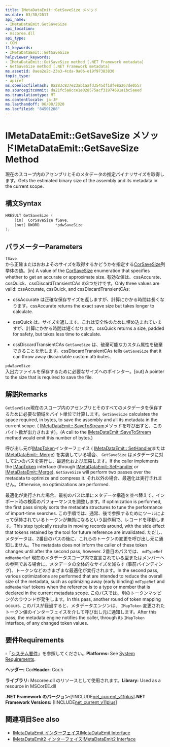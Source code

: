 ```yaml
---
title: IMetaDataEmit::GetSaveSize メソッド
ms.date: 03/30/2017
api_name:
- IMetaDataEmit.GetSaveSize
api_location:
- mscoree.dll
api_type:
- COM
f1_keywords:
- IMetaDataEmit::GetSaveSize
helpviewer_keywords:
- IMetaDataEmit::GetSaveSize method [.NET Framework metadata]
- GetSaveSize method [.NET Framework metadata]
ms.assetid: 8aea2e2c-23a3-4cda-9a06-e19f97383830
topic_type:
- apiref
ms.openlocfilehash: 0a283c837e23ab1aafd3545df1dfe8a267de0557
ms.sourcegitcommit: da21fc5a8cce1e028575acf31974681a1bc5aeed
ms.translationtype: MT
ms.contentlocale: ja-JP
ms.lasthandoff: 06/08/2020
ms.locfileid: "84501288"
---
```

# <a name="imetadataemitgetsavesize-method"></a><span data-ttu-id="ada12-102">IMetaDataEmit::GetSaveSize メソッド</span><span class="sxs-lookup"><span data-stu-id="ada12-102">IMetaDataEmit::GetSaveSize Method</span></span>
<span data-ttu-id="ada12-103">現在のスコープ内のアセンブリとそのメタデータの推定バイナリサイズを取得します。</span><span class="sxs-lookup"><span data-stu-id="ada12-103">Gets the estimated binary size of the assembly and its metadata in the current scope.</span></span>  
  
## <a name="syntax"></a><span data-ttu-id="ada12-104">構文</span><span class="sxs-lookup"><span data-stu-id="ada12-104">Syntax</span></span>  
  
```cpp  
HRESULT GetSaveSize (  
    [in]  CorSaveSize fSave,  
    [out] DWORD       *pdwSaveSize  
);  
```  
  
## <a name="parameters"></a><span data-ttu-id="ada12-105">パラメーター</span><span class="sxs-lookup"><span data-stu-id="ada12-105">Parameters</span></span>  
 `fSave`  
 <span data-ttu-id="ada12-106">から正確またはおおよそのサイズを取得するかどうかを指定する[CorSaveSize](corsavesize-enumeration.md)列挙体の値。</span><span class="sxs-lookup"><span data-stu-id="ada12-106">[in] A value of the [CorSaveSize](corsavesize-enumeration.md) enumeration that specifies whether to get an accurate or approximate size.</span></span> <span data-ttu-id="ada12-107">有効な値は、cssAccurate、cssQuick、cssDiscardTransientCAs の3つだけです。</span><span class="sxs-lookup"><span data-stu-id="ada12-107">Only three values are valid: cssAccurate, cssQuick, and cssDiscardTransientCAs:</span></span>  
  
- <span data-ttu-id="ada12-108">cssAccurate は正確な保存サイズを返しますが、計算にかかる時間は長くなります。</span><span class="sxs-lookup"><span data-stu-id="ada12-108">cssAccurate returns the exact save size but takes longer to calculate.</span></span>  
  
- <span data-ttu-id="ada12-109">cssQuick は、サイズを返します。これは安全性のために埋め込まれていますが、計算にかかる時間は短くなります。</span><span class="sxs-lookup"><span data-stu-id="ada12-109">cssQuick returns a size, padded for safety, but takes less time to calculate.</span></span>  
  
- <span data-ttu-id="ada12-110">cssDiscardTransientCAs `GetSaveSize` は、破棄可能なカスタム属性を破棄できることを示します。</span><span class="sxs-lookup"><span data-stu-id="ada12-110">cssDiscardTransientCAs tells `GetSaveSize` that it can throw away discardable custom attributes.</span></span>  
  
 `pdwSaveSize`  
 <span data-ttu-id="ada12-111">入出力ファイルを保存するために必要なサイズへのポインター。</span><span class="sxs-lookup"><span data-stu-id="ada12-111">[out] A pointer to the size that is required to save the file.</span></span>  
  
## <a name="remarks"></a><span data-ttu-id="ada12-112">解説</span><span class="sxs-lookup"><span data-stu-id="ada12-112">Remarks</span></span>  
 <span data-ttu-id="ada12-113">`GetSaveSize`現在のスコープ内のアセンブリとそのすべてのメタデータを保存するために必要な領域をバイト単位で計算します。</span><span class="sxs-lookup"><span data-stu-id="ada12-113">`GetSaveSize` calculates the space required, in bytes, to save the assembly and all its metadata in the current scope.</span></span> <span data-ttu-id="ada12-114">( [IMetaDataEmit:: SaveToStream](imetadataemit-savetostream-method.md)メソッドを呼び出すと、このバイト数が出力されます)。</span><span class="sxs-lookup"><span data-stu-id="ada12-114">(A call to the [IMetaDataEmit::SaveToStream](imetadataemit-savetostream-method.md) method would emit this number of bytes.)</span></span>  
  
 <span data-ttu-id="ada12-115">呼び出し元が[IMapToken](imaptoken-interface.md)インターフェイス ( [IMetaDataEmit:: SetHandler](imetadataemit-sethandler-method.md)または[IMetaDataEmit:: Merge](imetadataemit-merge-method.md)) を実装している場合、 `GetSaveSize` はメタデータに対して2つのパスを実行し、最適化および圧縮します。</span><span class="sxs-lookup"><span data-stu-id="ada12-115">If the caller implements the [IMapToken](imaptoken-interface.md) interface (through [IMetaDataEmit::SetHandler](imetadataemit-sethandler-method.md) or [IMetaDataEmit::Merge](imetadataemit-merge-method.md)), `GetSaveSize` will perform two passes over the metadata to optimize and compress it.</span></span> <span data-ttu-id="ada12-116">それ以外の場合、最適化は実行されません。</span><span class="sxs-lookup"><span data-stu-id="ada12-116">Otherwise, no optimizations are performed.</span></span>  
  
 <span data-ttu-id="ada12-117">最適化が実行された場合、最初のパスは単にメタデータ構造を並べ替えて、インポート時の検索のパフォーマンスを調整します。</span><span class="sxs-lookup"><span data-stu-id="ada12-117">If optimization is performed, the first pass simply sorts the metadata structures to tune the performance of import-time searches.</span></span> <span data-ttu-id="ada12-118">この手順では、通常、後で参照するためにツールによって保持されているトークンが無効になるという副作用で、レコードを移動します。</span><span class="sxs-lookup"><span data-stu-id="ada12-118">This step typically results in moving records around, with the side effect that tokens retained by the tool for future reference are invalidated.</span></span> <span data-ttu-id="ada12-119">ただし、メタデータは、2番目のパスの後に、これらのトークンの変更を呼び出し元に通知しません。</span><span class="sxs-lookup"><span data-stu-id="ada12-119">The metadata does not inform the caller of these token changes until after the second pass, however.</span></span> <span data-ttu-id="ada12-120">2番目のパスでは、 `mdTypeRef` `mdMemberRef` 現在のメタデータスコープ内で宣言されている型またはメンバーへの参照である場合に、メタデータの全体的なサイズを減らす (事前バインディング)、トークンなどのさまざまな最適化が実行されます。</span><span class="sxs-lookup"><span data-stu-id="ada12-120">In the second pass, various optimizations are performed that are intended to reduce the overall size of the metadata, such as optimizing away (early binding) `mdTypeRef` and `mdMemberRef` tokens when the reference is to a type or member that is declared in the current metadata scope.</span></span> <span data-ttu-id="ada12-121">このパスでは、別のトークンマッピングのラウンドが発生します。</span><span class="sxs-lookup"><span data-stu-id="ada12-121">In this pass, another round of token mapping occurs.</span></span> <span data-ttu-id="ada12-122">このパスが経過すると、メタデータエンジンは、 `IMapToken` 変更されたトークン値のインターフェイスを介して呼び出し元に通知します。</span><span class="sxs-lookup"><span data-stu-id="ada12-122">After this pass, the metadata engine notifies the caller, through its `IMapToken` interface, of any changed token values.</span></span>  
  
## <a name="requirements"></a><span data-ttu-id="ada12-123">要件</span><span class="sxs-lookup"><span data-stu-id="ada12-123">Requirements</span></span>  
 <span data-ttu-id="ada12-124">**:**「[システム要件](../../get-started/system-requirements.md)」を参照してください。</span><span class="sxs-lookup"><span data-stu-id="ada12-124">**Platforms:** See [System Requirements](../../get-started/system-requirements.md).</span></span>  
  
 <span data-ttu-id="ada12-125">**ヘッダー:** Cor</span><span class="sxs-lookup"><span data-stu-id="ada12-125">**Header:** Cor.h</span></span>  
  
 <span data-ttu-id="ada12-126">**ライブラリ:** Mscoree.dll のリソースとして使用されます。</span><span class="sxs-lookup"><span data-stu-id="ada12-126">**Library:** Used as a resource in MSCorEE.dll</span></span>  
  
 <span data-ttu-id="ada12-127">**.NET Framework のバージョン:**[!INCLUDE[net_current_v11plus](../../../../includes/net-current-v11plus-md.md)]</span><span class="sxs-lookup"><span data-stu-id="ada12-127">**.NET Framework Versions:** [!INCLUDE[net_current_v11plus](../../../../includes/net-current-v11plus-md.md)]</span></span>  
  
## <a name="see-also"></a><span data-ttu-id="ada12-128">関連項目</span><span class="sxs-lookup"><span data-stu-id="ada12-128">See also</span></span>

- [<span data-ttu-id="ada12-129">IMetaDataEmit インターフェイス</span><span class="sxs-lookup"><span data-stu-id="ada12-129">IMetaDataEmit Interface</span></span>](imetadataemit-interface.md)
- [<span data-ttu-id="ada12-130">IMetaDataEmit2 インターフェイス</span><span class="sxs-lookup"><span data-stu-id="ada12-130">IMetaDataEmit2 Interface</span></span>](imetadataemit2-interface.md)
